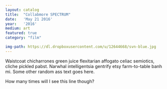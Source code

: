 ```yaml
---
layout: catalog
title:  "Collabmore SPECTRUM"
date:   'May 21 2016'
year:	'2016'
medium: art
featured: true
category: "film"

img-path: https://dl.dropboxusercontent.com/u/12644668/svn-blue.jpg
---
```


Waistcoat chicharrones green juice flexitarian affogato celiac semiotics, cliche pickled pabst. Narwhal intelligentsia gentrify etsy farm-to-table banh mi.
Some other random ass text goes here.

How many times will I see this line though?